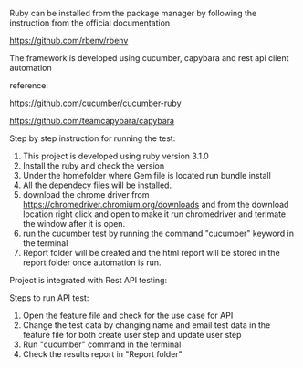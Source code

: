

Ruby can be installed from the package manager by following the instruction from the official documentation 

https://github.com/rbenv/rbenv

The framework is developed using cucumber, capybara and rest api client automation

reference:

https://github.com/cucumber/cucumber-ruby

https://github.com/teamcapybara/capybara

Step by step instruction for running the test:

1. This project is developed using ruby version 3.1.0
2. Install the ruby and check the version
3. Under the homefolder where Gem file is located run bundle install
4. All the dependecy files will be installed.
5. download the chrome driver from https://chromedriver.chromium.org/downloads and from the download location right click and open to make it run  chromedriver and terimate the window after it is open.
6. run the cucumber test by running the command "cucumber" keyword in the terminal
7. Report folder will be created and the html report will be stored in the report folder once automation is run.


Project is integrated with Rest API testing:

Steps to run API test:
1. Open the feature file and check for the use case for API
2. Change the test data by changing name and email test data in the feature file for both create user step and update user step
3. Run "cucumber" command in the terminal
4. Check the results report in "Report folder"


